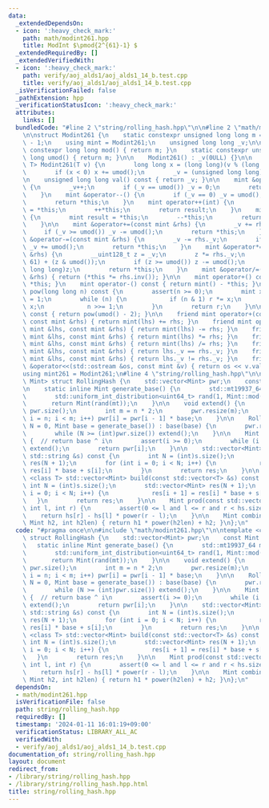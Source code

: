 ```yaml
---
data:
  _extendedDependsOn:
  - icon: ':heavy_check_mark:'
    path: math/modint261.hpp
    title: ModInt $\pmod{2^{61}-1} $
  _extendedRequiredBy: []
  _extendedVerifiedWith:
  - icon: ':heavy_check_mark:'
    path: verify/aoj_alds1/aoj_alds1_14_b.test.cpp
    title: verify/aoj_alds1/aoj_alds1_14_b.test.cpp
  _isVerificationFailed: false
  _pathExtension: hpp
  _verificationStatusIcon: ':heavy_check_mark:'
  attributes:
    links: []
  bundledCode: "#line 2 \"string/rolling_hash.hpp\"\n\n#line 2 \"math/modint261.hpp\"\
    \n\nstruct Modint261 {\n    static constexpr unsigned long long m = (1ULL << 61)\
    \ - 1;\n    using mint = Modint261;\n    unsigned long long _v;\n\n    static\
    \ constexpr long long mod() { return m; }\n    static constexpr unsigned long\
    \ long umod() { return m; }\n\n    Modint261() : _v(0ULL) {}\n\n    template <class\
    \ T> Modint261(T v) {\n        long long x = (long long)(v % (long long)(umod()));\n\
    \        if (x < 0) x += umod();\n        _v = (unsigned long long)(x);\n    }\n\
    \n    unsigned long long val() const { return _v; }\n\n    mint &operator++()\
    \ {\n        _v++;\n        if (_v == umod()) _v = 0;\n        return *this;\n\
    \    }\n    mint &operator--() {\n        if (_v == 0) _v = umod();\n        _v--;\n\
    \        return *this;\n    }\n    mint operator++(int) {\n        mint result\
    \ = *this;\n        ++*this;\n        return result;\n    }\n    mint operator--(int)\
    \ {\n        mint result = *this;\n        --*this;\n        return result;\n\
    \    }\n\n    mint &operator+=(const mint &rhs) {\n        _v += rhs._v;\n   \
    \     if (_v >= umod()) _v -= umod();\n        return *this;\n    }\n    mint\
    \ &operator-=(const mint &rhs) {\n        _v -= rhs._v;\n        if (_v >= umod())\
    \ _v += umod();\n        return *this;\n    }\n    mint &operator*=(const mint\
    \ &rhs) {\n        __uint128_t z = _v;\n        z *= rhs._v;\n        z = (z >>\
    \ 61) + (z & umod());\n        if (z >= umod()) z -= umod();\n        _v = (unsigned\
    \ long long)z;\n        return *this;\n    }\n    mint &operator/=(const mint\
    \ &rhs) { return (*this *= rhs.inv()); }\n\n    mint operator+() const { return\
    \ *this; }\n    mint operator-() const { return mint() - *this; }\n\n    mint\
    \ pow(long long n) const {\n        assert(n >= 0);\n        mint x = *this, r\
    \ = 1;\n        while (n) {\n            if (n & 1) r *= x;\n            x *=\
    \ x;\n            n >>= 1;\n        }\n        return r;\n    }\n\n    mint inv()\
    \ const { return pow(umod() - 2); }\n\n    friend mint operator+(const mint &lhs,\
    \ const mint &rhs) { return mint(lhs) += rhs; }\n    friend mint operator-(const\
    \ mint &lhs, const mint &rhs) { return mint(lhs) -= rhs; }\n    friend mint operator*(const\
    \ mint &lhs, const mint &rhs) { return mint(lhs) *= rhs; }\n    friend mint operator/(const\
    \ mint &lhs, const mint &rhs) { return mint(lhs) /= rhs; }\n    friend bool operator==(const\
    \ mint &lhs, const mint &rhs) { return lhs._v == rhs._v; }\n    friend bool operator!=(const\
    \ mint &lhs, const mint &rhs) { return lhs._v != rhs._v; }\n    friend std::ostream\
    \ &operator<<(std::ostream &os, const mint &v) { return os << v.val(); }\n};\n\
    using mint261 = Modint261;\n#line 4 \"string/rolling_hash.hpp\"\n\ntemplate <class\
    \ Mint> struct RollingHash {\n    std::vector<Mint> pwr;\n    const Mint base;\n\
    \n    static inline Mint generate_base() {\n        std::mt19937_64 mt(std::chrono::steady_clock::now().time_since_epoch().count());\n\
    \        std::uniform_int_distribution<uint64_t> rand(1, Mint::mod() - 1);\n \
    \       return Mint(rand(mt));\n    }\n\n    void extend() {\n        int n =\
    \ pwr.size();\n        int m = n * 2;\n        pwr.resize(m);\n        for (int\
    \ i = n; i < m; i++) pwr[i] = pwr[i - 1] * base;\n    }\n\n    RollingHash(int\
    \ N = 0, Mint base = generate_base()) : base(base) {\n        pwr.resize(1, Mint(1));\n\
    \        while (N >= (int)pwr.size()) extend();\n    }\n\n    Mint power(int i)\
    \ {  // return base ^ i\n        assert(i >= 0);\n        while (i >= (int)pwr.size())\
    \ extend();\n        return pwr[i];\n    }\n\n    std::vector<Mint> build(const\
    \ std::string &s) const {\n        int N = (int)s.size();\n        std::vector<Mint>\
    \ res(N + 1);\n        for (int i = 0; i < N; i++) {\n            res[i + 1] =\
    \ res[i] * base + s[i];\n        }\n        return res;\n    }\n\n    template\
    \ <class T> std::vector<Mint> build(const std::vector<T> &s) const {\n       \
    \ int N = (int)s.size();\n        std::vector<Mint> res(N + 1);\n        for (int\
    \ i = 0; i < N; i++) {\n            res[i + 1] = res[i] * base + s[i];\n     \
    \   }\n        return res;\n    }\n\n    Mint prod(const std::vector<Mint> &hs,\
    \ int l, int r) {\n        assert(0 <= l and l <= r and r < hs.size());\n    \
    \    return hs[r] - hs[l] * power(r - l);\n    }\n\n    Mint combine(Mint h1,\
    \ Mint h2, int h2len) { return h1 * power(h2len) + h2; }\n};\n"
  code: "#pragma once\n\n#include \"math/modint261.hpp\"\n\ntemplate <class Mint>\
    \ struct RollingHash {\n    std::vector<Mint> pwr;\n    const Mint base;\n\n \
    \   static inline Mint generate_base() {\n        std::mt19937_64 mt(std::chrono::steady_clock::now().time_since_epoch().count());\n\
    \        std::uniform_int_distribution<uint64_t> rand(1, Mint::mod() - 1);\n \
    \       return Mint(rand(mt));\n    }\n\n    void extend() {\n        int n =\
    \ pwr.size();\n        int m = n * 2;\n        pwr.resize(m);\n        for (int\
    \ i = n; i < m; i++) pwr[i] = pwr[i - 1] * base;\n    }\n\n    RollingHash(int\
    \ N = 0, Mint base = generate_base()) : base(base) {\n        pwr.resize(1, Mint(1));\n\
    \        while (N >= (int)pwr.size()) extend();\n    }\n\n    Mint power(int i)\
    \ {  // return base ^ i\n        assert(i >= 0);\n        while (i >= (int)pwr.size())\
    \ extend();\n        return pwr[i];\n    }\n\n    std::vector<Mint> build(const\
    \ std::string &s) const {\n        int N = (int)s.size();\n        std::vector<Mint>\
    \ res(N + 1);\n        for (int i = 0; i < N; i++) {\n            res[i + 1] =\
    \ res[i] * base + s[i];\n        }\n        return res;\n    }\n\n    template\
    \ <class T> std::vector<Mint> build(const std::vector<T> &s) const {\n       \
    \ int N = (int)s.size();\n        std::vector<Mint> res(N + 1);\n        for (int\
    \ i = 0; i < N; i++) {\n            res[i + 1] = res[i] * base + s[i];\n     \
    \   }\n        return res;\n    }\n\n    Mint prod(const std::vector<Mint> &hs,\
    \ int l, int r) {\n        assert(0 <= l and l <= r and r < hs.size());\n    \
    \    return hs[r] - hs[l] * power(r - l);\n    }\n\n    Mint combine(Mint h1,\
    \ Mint h2, int h2len) { return h1 * power(h2len) + h2; }\n};\n"
  dependsOn:
  - math/modint261.hpp
  isVerificationFile: false
  path: string/rolling_hash.hpp
  requiredBy: []
  timestamp: '2024-01-11 16:01:19+09:00'
  verificationStatus: LIBRARY_ALL_AC
  verifiedWith:
  - verify/aoj_alds1/aoj_alds1_14_b.test.cpp
documentation_of: string/rolling_hash.hpp
layout: document
redirect_from:
- /library/string/rolling_hash.hpp
- /library/string/rolling_hash.hpp.html
title: string/rolling_hash.hpp
---
```

